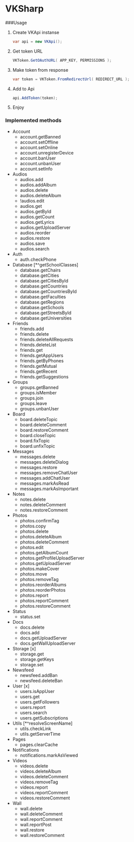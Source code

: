 VKSharp
=======

###Usage

1. Create VKApi instanse
	```C#
	var api = new VKApi();
	```
2. Get token URL
	```C#
	VKToken.GetOAuthURL( APP_KEY, PERMISSIONS );
	```
3. Make token from response
	```C#
	var token = VKToken.FromRedirectUrl( REDIRECT_URL );
	```
4. Add to Api
	```C#
	api.AddToken(token);
	```
5. Enjoy



### Implemented methods

* Account
	* account.getBanned
	* account.setOffline
	* account.setOnline
	* account.unregisterDevice
	* account.banUser
	* account.unbanUser
	* account.setInfo
* Audios
	* audios.add
	* audios.addAlbum
	* audios.delete
	* audios.deleteAlbum
	* !audios.edit
	* audios.get
	* audios.getById
	* audios.getCount
	* audios.getLyrics
	* audios.getUploadServer
	* audios.reorder
	* audios.restore
	* audios.save
	* audios.search
* Auth
	* auth.checkPhone
* Database [*^getSchoolClasses]
	* database.getChairs
	* database.getCities
	* database.getCitiesById
	* database.getCountries
	* database.getCountriesById
	* database.getFaculties
	* database.getRegions
	* database.getSchools
	* database.getStreetsById
	* database.getUniversities
* Friends
	* friends.add
	* friends.delete
	* friends.deleteAllRequests
	* friends.deleteList
	* friends.get
	* friends.getAppUsers
	* friends.getByPhones
	* friends.getMutual
	* friends.getRecent
	* friends.getSuggestions
* Groups
	* groups.getBanned
	* groups.isMember
	* groups.join
	* groups.leave
	* groups.unbanUser
* Board
	* board.deleteTopic
	* board.deleteComment
	* board.restoreComment
	* board.closeTopic
	* board.fixTopic
	* board.unfixTopic
* Messages
	* messages.delete
	* messages.deleteDialog
	* messages.restore
	* messages.removeChatUser
	* messages.addChatUser
	* messages.markAsRead
	* messages.markAsImportant
* Notes
	* notes.delete
	* notes.deleteComment
	* notes.restoreComment
* Photos
	* photos.confirmTag
	* photos.copy
	* photos.delete
	* photos.deleteAlbum
	* photos.deleteComment
	* photos.edit
	* photos.getAlbumCount
	* photos.getProfileUploadServer
	* photos.getUploadServer
	* photos.makeCover
	* photos.move
	* photos.removeTag
	* photos.reorderAlbums
	* photos.reorderPhotos
	* photos.report
	* photos.reportComment
	* photos.restoreComment
* Status
	* status.set
* Docs
	* docs.delete
	* docs.add
	* docs.getUploadServer
	* docs.getWallUploadServer
* Storage [x]
	* storage.get
	* storage.getKeys
	* storage.set
* Newsfeed
	* newsfeed.addBan
	* newsfeed.deleteBan
* User	[x]
	* users.isAppUser
	* users.get
	* users.getFollowers
	* users.report
	* users.search
	* users.getSubscriptions
* Utils [*^resolveScreenName]
	* utils.checkLink
	* utils.getServerTime
* Pages
	* pages.clearCache
* Notifications
	* notifications.markAsViewed
* Videos
	* videos.delete
	* videos.deleteAlbum
	* videos.deleteComment
	* videos.removeTag
	* videos.report
	* videos.reportComment
	* videos.restoreComment
* Wall
	* wall.delete
	* wall.deleteComment
	* wall.reportComment
	* wall.reportPost
	* wall.restore
	* wall.restoreComment